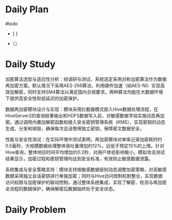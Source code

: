 # Daily Plan
#todo
- [ ] 
- [ ] 
# Daily Study
加密算法选型与适应性分析：经调研与测试，系统选定采用对称加密算法作为数据再加密方案。默认情况下采用AES-256算法，利用硬件加速（如AES-NI）实现高效加解密，同时支持SM4算法以满足国内合规要求。两种算法均能在大数据环境下提供高安全性和低延迟的加密保护。

数据再加密模块设计与实现：模块采用拦截器模式嵌入Hive数据处理流程，在HiveServer2的查询结果输出和HDFS数据写入前，对敏感数据字段实施动态再加密。通过调用内置加解密函数和接入安全密钥管理系统（KMS），实现密钥的动态生成、分发和销毁，确保每次会话使用独立密钥，保障密文数据安全。

性能与安全性测试：在实际环境中测试表明，再加密模块对单条记录加密耗时约0.5毫秒，大规模数据处理整体吞吐量增加约12%，远低于预定15%的上限。针对Hive查询，整体响应时间平均增加约0.2秒，对用户体验影响极小。模拟攻击测试结果显示，加密过程和密钥管理均达到安全标准，有效防止敏感数据泄露。

系统集成与安全策略支持：模块支持按敏感数据级别动态调整加密策略，对高敏感数据采用独立会话密钥进行单独加密；同时与Hive访问控制机制整合，实现数据访问权限与加密保护的联动控制。通过整体系统集成，实现了解密、检测与再加密全流程的数据保护，确保解密后数据始终处于安全状态。




# Daily Problem